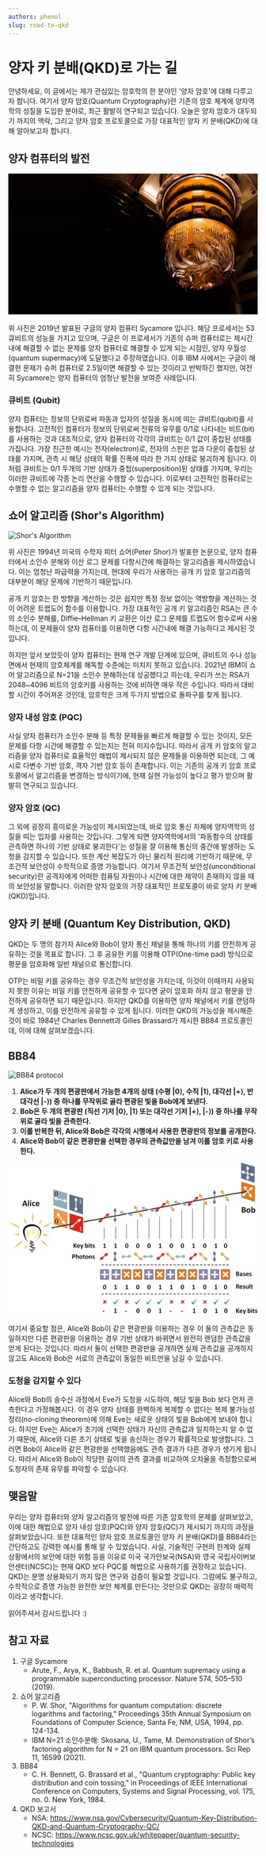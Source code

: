 ```yaml
---
authors: phenol
slug: road-to-qkd
---
```


# 양자 키 분배(QKD)로 가는 길

안녕하세요, 이 글에서는 제가 관심있는 암호학의 한 분야인 '양자 암호'에 대해 다루고자 합니다. 
여기서 양자 암호(Quantum Cryptography)란 기존의 암호 체계에 양자역학의 성질을 도입한 분야로, 최근 활발히 연구되고 있습니다.
오늘은 양자 암호가 대두되기 까지의 맥락, 그리고 양자 암호 프로토콜으로 가장 대표적인 양자 키 분배(QKD)에 대해 알아보고자 합니다.


## 양자 컴퓨터의 발전
![Google Sycamore](./Google-Sycamore.jpg)

위 사진은 2019년 발표된 구글의 양자 컴퓨터 Sycamore 입니다.
해당 프로세서는 53 큐비트의 성능을 가지고 있으며, 구글은 이 프로세서가 기존의 슈퍼 컴퓨터로는 제시간 내에 해결할 수 없는 문제를 양자 컴퓨터로 해결할 수 있게 되는 시점인, 양자 우월성(quantum supermacy)에 도달했다고 주장하였습니다.
이후 IBM 사에서는 구글이 해결한 문제가 슈퍼 컴퓨터로 2.5일이면 해결할 수 있는 것이라고 반박하긴 했지만, 여전히 Sycamore는 양자 컴퓨터의 엄청난 발전을 보여준 사례입니다.

### 큐비트 (Qubit)
양자 컴퓨터는 정보의 단위로써 파동과 입자의 성질을 동시에 띠는 큐비트(qubit)를 사용합니다. 
고전적인 컴퓨터가 정보의 단위로써 전류의 유무를 0/1로 나타내는 비트(bit)를 사용하는 것과 대조적으로, 양자 컴퓨터의 각각의 큐비트는 0/1 값이 중첩된 상태를 가집니다.
가장 친근한 예시는 전자(electron)로, 전자의 스핀은 업과 다운이 중첩된 상태를 가지며, 관측 시 해당 상태의 확률 진폭에 따라 한 가지 상태로 붕괴하게 됩니다.
이처럼 큐비트는 0/1 두개의 기반 상태가 중첩(superposition)된 상태를 가지며, 우리는 이러한 큐비트에 각종 논리 연산을 수행할 수 있습니다.
이로부터 고전적인 컴퓨터로는 수행할 수 없는 알고리즘을 양자 컴퓨터는 수행할 수 있게 되는 것입니다.

## 쇼어 알고리즘 (Shor's Algorithm)
![Shor's Algorithm](./Shor-Algorithm.jpeg)

위 사진은 1994년 미국의 수학자 피터 쇼어(Peter Shor)가 발표한 논문으로, 양자 컴퓨터에서 소인수 분해와 이산 로그 문제를 다항시간에 해결하는 알고리즘을 제시하였습니다.
이는 엄청난 파급력을 가지는데, 현대에 우리가 사용하는 공개 키 암호 알고리즘의 대부분이 해당 문제에 기반하기 때문입니다.

공개 키 암호는 한 방향을 계산하는 것은 쉽지만 특정 정보 없이는 역방향을 계산하는 것이 어려운 트랩도어 함수를 이용합니다.
가장 대표적인 공개 키 알고리즘인 RSA는 큰 수의 소인수 분해를, Diffie–Hellman 키 교환은 이산 로그 문제를 트랩도어 함수로써 사용하는데, 이 문제들이 양자 컴퓨터를 이용하면 다항 시간내에 해결 가능하다고 제시된 것입니다.

하지만 앞서 보았듯이 양자 컴퓨터는 현재 연구 개발 단계에 있으며, 큐비트의 수나 성능 면에서 현재의 암호체계를 해독할 수준에는 미치지 못하고 있습니다.
2021년 IBM이 쇼어 알고리즘으로 N=21을 소인수 분해하는데 성공했다고 하는데, 우리가 쓰는 RSA가 2048~4096 비트의 암호키를 사용하는 것에 비하면 매우 작은 수입니다.
따라서 대비할 시간이 주어져온 것인데, 암호학은 크게 두가지 방법으로 돌파구를 찾게 됩니다.

### 양자 내성 암호 (PQC)
사실 양자 컴퓨터가 소인수 분해 등 특정 문제들을 빠르게 해결할 수 있는 것이지, 모든 문제를 다항 시간에 해결할 수 있는지는 전혀 미지수입니다.
따라서 공개 키 암호의 알고리즘을 양자 컴퓨터로 효율적인 해법이 제시되지 않은 문제들을 이용하면 되는데, 그 예시로 다변수 기반 암호, 격자 기반 암호 등이 존재합니다.
이는 기존의 공개 키 암호 프로토콜에서 알고리즘을 변경하는 방식이기에, 현재 실현 가능성이 높다고 평가 받으며 활발히 연구되고 있습니다.

### 양자 암호 (QC)
그 외에 굉장히 흥미로운 가능성이 제시되었는데, 바로 암호 통신 자체에 양자역학의 성질을 띠는 입자를 사용하는 것입니다.
그렇게 되면 양자역학에서의 '파동함수의 상태를 관측하면 하나의 기반 상태로 붕괴한다'는 성질을 잘 이용해 통신의 중간에 발생하는 도청을 감지할 수 있습니다.
또한 계산 복잡도가 아닌 물리적 원리에 기반하기 때문에, 무조건적 보안성이 수학적으로 증명 가능합니다.
여기서 무조건적 보안성(unconditional security)란 공격자에게 어떠한 컴퓨팅 자원이나 시간에 대한 제약이 존재하지 않을 때의 보안성을 말합니다.
이러한 양자 암호의 가장 대표적인 프로토콜이 바로 양자 키 분배(QKD)입니다.

## 양자 키 분배 (Quantum Key Distribution, QKD)
QKD는 두 명의 참가자 Alice와 Bob이 양자 통신 채널을 통해 하나의 키를 안전하게 공유하는 것을 목표로 합니다.
그 후 공유한 키를 이용해 OTP(One-time pad) 방식으로 평문을 암호화해 일반 채널으로 통신합니다.

OTP는 비밀 키를 공유하는 경우 무조건적 보안성을 가지는데, 이것이 이때까지 사용되지 못한 이유는 비밀 키를 안전하게 공유할 수 있다면 굳이 암호화 하지 않고 평문을 안전하게 공유하면 되기 때문입니다.
하지만 QKD를 이용하면 양자 채널에서 키를 랜덤하게 생성하고, 이를 안전하게 공유할 수 있게 됩니다.
이러한 QKD의 가능성을 제시해준 것이 바로 1984년 Charles Bennett과 Gilles Brassard가 제시한 BB84 프로토콜인데, 이에 대해 살펴보겠습니다.

## BB84
![BB84 protocol](./BB84-protocol.png)

1. **Alice가 두 개의 편광판에서 가능한 4개의 상태 (수평 |0⟩, 수직 |1⟩, 대각선 |+⟩, 반대각선 |-⟩) 중 하나를 무작위로 골라 편광된 빛을 Bob에게 보낸다.**
2. **Bob은 두 개의 편광판 (직선 기저 |0⟩, |1⟩ 또는 대각선 기저 |+⟩, |-⟩) 중 하나를 무작위로 골라 빛을 관측한다.**
3. **이를 반복한 뒤, Alice와 Bob은 각각의 시행에서 사용한 편광판의 정보를 공개한다.**
4. **Alice와 Bob이 같은 편광판을 선택한 경우의 관측값만을 남겨 이를 암호 키로 사용한다.**

![BB84 protocol 2](./BB84-protocol-2.jpg)

여기서 중요할 점은, Alice와 Bob이 같은 편광판을 이용하는 경우 이 둘의 관측값은 동일하지만 다른 편광판을 이용하는 경우 기반 상태가 바뀌면서 완전히 랜덤한 관측값을 얻게 된다는 것입니다.
따라서 둘이 선택한 편광판을 공개하면 실제 관측값을 공개하지 않고도 Alice와 Bob은 서로의 관측값이 동일한 비트만을 남길 수 있습니다.

### 도청을 감지할 수 있다
Alice와 Bob의 송수신 과정에서 Eve가 도청을 시도하여, 해당 빛을 Bob 보다 먼저 관측한다고 가정해봅시다.
이 경우 양자 상태를 완벽하게 복제할 수 없다는 복제 불가능성 정리(no-cloning theorem)에 의해 Eve는 새로운 상태의 빛을 Bob에게 보내야 합니다.
하지만 Eve는 Alice가 초기에 선택한 상태가 자신의 관측값과 일치하는지 알 수 없기 때문에, Alice와 다른 초기 상태로 빛을 송신하는 경우가 확률적으로 발생합니다.
그러면 Bob이 Alice와 같은 편광판을 선택했음에도 관측 결과가 다른 경우가 생기게 됩니다.
따라서 Alice와 Bob이 적당한 길이의 관측 결과를 비교하여 오차율을 측정함으로써 도청자의 존재 유무를 파악할 수 있습니다.

## 맺음말
우리는 양자 컴퓨터와 양자 알고리즘의 발전에 따른 기존 암호학의 문제를 살펴보았고, 이에 대한 해법으로 양자 내성 암호(PQC)와 양자 암호(QC)가 제시되기 까지의 과정을 살펴보았습니다.
또한 대표적인 양자 암호 프로토콜인 양자 키 분배(QKD)를 BB84라는 간단하고도 강력한 예시를 통해 알 수 있었습니다.
사실, 기술적인 구현의 한계와 실제 상황에서의 보안에 대한 위험 등을 이유로 미국 국가안보국(NSA)와 영국 국립사이버보안센터(NCSC)는 현재 QKD 보다 PQC를 해법으로 사용하기를 권장하고 있습니다.
QKD는 분명 상용화되기 까지 많은 연구와 검증이 필요할 것입니다.
그럼에도 불구하고, 수학적으로 증명 가능한 완전한 보안 체계를 만든다는 것만으로 QKD는 굉장히 매력적이라고 생각합니다.

읽어주셔서 감사드립니다 :)

## 참고 자료
1. 구글 Sycamore
    - Arute, F., Arya, K., Babbush, R. et al. Quantum supremacy using a programmable superconducting processor. Nature 574, 505–510 (2019).
2. 쇼어 알고리즘
    - P. W. Shor, "Algorithms for quantum computation: discrete logarithms and factoring," Proceedings 35th Annual Symposium on Foundations of Computer Science, Santa Fe, NM, USA, 1994, pp. 124-134.
    - IBM N=21 소인수분해:
    Skosana, U., Tame, M. Demonstration of Shor’s factoring algorithm for N = 21 on IBM quantum processors. Sci Rep 11, 16599 (2021).
3. BB84
    - C. H. Bennett, G. Brassard et al., "Quantum cryptography: Public key distribution and coin tossing," in Proceedings of IEEE International Conference on Computers, Systems and Signal Processing, vol. 175, no. 0. New York, 1984.
4. QKD 보고서
    - NSA: https://www.nsa.gov/Cybersecurity/Quantum-Key-Distribution-QKD-and-Quantum-Cryptography-QC/
    - NCSC: https://www.ncsc.gov.uk/whitepaper/quantum-security-technologies
